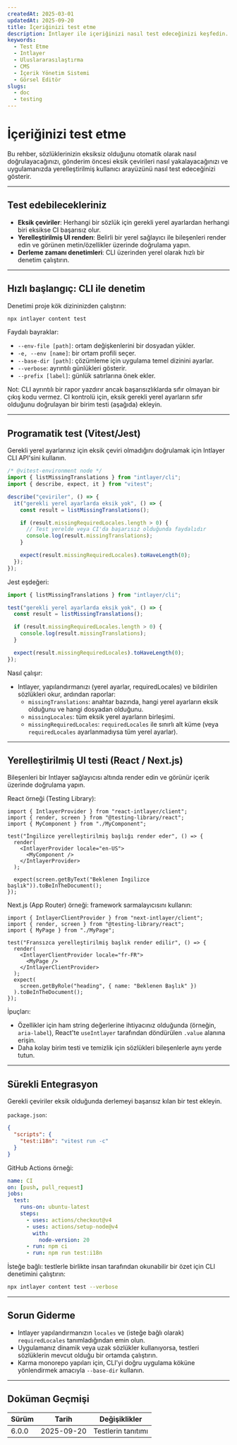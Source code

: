 ```yaml
---
createdAt: 2025-03-01
updatedAt: 2025-09-20
title: İçeriğinizi test etme
description: Intlayer ile içeriğinizi nasıl test edeceğinizi keşfedin.
keywords:
  - Test Etme
  - Intlayer
  - Uluslararasılaştırma
  - CMS
  - İçerik Yönetim Sistemi
  - Görsel Editör
slugs:
  - doc
  - testing
---
```


# İçeriğinizi test etme

Bu rehber, sözlüklerinizin eksiksiz olduğunu otomatik olarak nasıl doğrulayacağınızı, gönderim öncesi eksik çevirileri nasıl yakalayacağınızı ve uygulamanızda yerelleştirilmiş kullanıcı arayüzünü nasıl test edeceğinizi gösterir.

---

## Test edebilecekleriniz

- **Eksik çeviriler**: Herhangi bir sözlük için gerekli yerel ayarlardan herhangi biri eksikse CI başarısız olur.
- **Yerelleştirilmiş UI renderı**: Belirli bir yerel sağlayıcı ile bileşenleri render edin ve görünen metin/özellikler üzerinde doğrulama yapın.
- **Derleme zamanı denetimleri**: CLI üzerinden yerel olarak hızlı bir denetim çalıştırın.

---

## Hızlı başlangıç: CLI ile denetim

Denetimi proje kök dizininizden çalıştırın:

```bash
npx intlayer content test
```

Faydalı bayraklar:

- `--env-file [path]`: ortam değişkenlerini bir dosyadan yükler.
- `-e, --env [name]`: bir ortam profili seçer.
- `--base-dir [path]`: çözümleme için uygulama temel dizinini ayarlar.
- `--verbose`: ayrıntılı günlükleri gösterir.
- `--prefix [label]`: günlük satırlarına önek ekler.

Not: CLI ayrıntılı bir rapor yazdırır ancak başarısızlıklarda sıfır olmayan bir çıkış kodu vermez. CI kontrolü için, eksik gerekli yerel ayarların sıfır olduğunu doğrulayan bir birim testi (aşağıda) ekleyin.

---

## Programatik test (Vitest/Jest)

Gerekli yerel ayarlarınız için eksik çeviri olmadığını doğrulamak için Intlayer CLI API'sini kullanın.

```ts fileName=i18n.test.ts
/* @vitest-environment node */
import { listMissingTranslations } from "intlayer/cli";
import { describe, expect, it } from "vitest";

describe("çeviriler", () => {
  it("gerekli yerel ayarlarda eksik yok", () => {
    const result = listMissingTranslations();

    if (result.missingRequiredLocales.length > 0) {
      // Test yerelde veya CI'da başarısız olduğunda faydalıdır
      console.log(result.missingTranslations);
    }

    expect(result.missingRequiredLocales).toHaveLength(0);
  });
});
```

Jest eşdeğeri:

```ts fileName=i18n.test.ts
import { listMissingTranslations } from "intlayer/cli";

test("gerekli yerel ayarlarda eksik yok", () => {
  const result = listMissingTranslations();

  if (result.missingRequiredLocales.length > 0) {
    console.log(result.missingTranslations);
  }

  expect(result.missingRequiredLocales).toHaveLength(0);
});
```

Nasıl çalışır:

- Intlayer, yapılandırmanızı (yerel ayarlar, requiredLocales) ve bildirilen sözlükleri okur, ardından raporlar:
  - `missingTranslations`: anahtar bazında, hangi yerel ayarların eksik olduğunu ve hangi dosyadan olduğunu.
  - `missingLocales`: tüm eksik yerel ayarların birleşimi.
  - `missingRequiredLocales`: `requiredLocales` ile sınırlı alt küme (veya `requiredLocales` ayarlanmadıysa tüm yerel ayarlar).

---

## Yerelleştirilmiş UI testi (React / Next.js)

Bileşenleri bir Intlayer sağlayıcısı altında render edin ve görünür içerik üzerinde doğrulama yapın.

React örneği (Testing Library):

```tsx
import { IntlayerProvider } from "react-intlayer/client";
import { render, screen } from "@testing-library/react";
import { MyComponent } from "./MyComponent";

test("İngilizce yerelleştirilmiş başlığı render eder", () => {
  render(
    <IntlayerProvider locale="en-US">
      <MyComponent />
    </IntlayerProvider>
  );

  expect(screen.getByText("Beklenen İngilizce başlık")).toBeInTheDocument();
});
```

Next.js (App Router) örneği: framework sarmalayıcısını kullanın:

```tsx
import { IntlayerClientProvider } from "next-intlayer/client";
import { render, screen } from "@testing-library/react";
import { MyPage } from "./MyPage";

test("Fransızca yerelleştirilmiş başlık render edilir", () => {
  render(
    <IntlayerClientProvider locale="fr-FR">
      <MyPage />
    </IntlayerClientProvider>
  );
  expect(
    screen.getByRole("heading", { name: "Beklenen Başlık" })
  ).toBeInTheDocument();
});
```

İpuçları:

- Özellikler için ham string değerlerine ihtiyacınız olduğunda (örneğin, `aria-label`), React'te `useIntlayer` tarafından döndürülen `.value` alanına erişin.
- Daha kolay birim testi ve temizlik için sözlükleri bileşenlerle aynı yerde tutun.

---

## Sürekli Entegrasyon

Gerekli çeviriler eksik olduğunda derlemeyi başarısız kılan bir test ekleyin.

`package.json`:

```json
{
  "scripts": {
    "test:i18n": "vitest run -c"
  }
}
```

GitHub Actions örneği:

```yaml
name: CI
on: [push, pull_request]
jobs:
  test:
    runs-on: ubuntu-latest
    steps:
      - uses: actions/checkout@v4
      - uses: actions/setup-node@v4
        with:
          node-version: 20
      - run: npm ci
      - run: npm run test:i18n
```

İsteğe bağlı: testlerle birlikte insan tarafından okunabilir bir özet için CLI denetimini çalıştırın:

```bash
npx intlayer content test --verbose
```

---

## Sorun Giderme

- Intlayer yapılandırmanızın `locales` ve (isteğe bağlı olarak) `requiredLocales` tanımladığından emin olun.
- Uygulamanız dinamik veya uzak sözlükler kullanıyorsa, testleri sözlüklerin mevcut olduğu bir ortamda çalıştırın.
- Karma monorepo yapıları için, CLI'yi doğru uygulama köküne yönlendirmek amacıyla `--base-dir` kullanın.

---

## Doküman Geçmişi

| Sürüm | Tarih      | Değişiklikler      |
| ----- | ---------- | ------------------ |
| 6.0.0 | 2025-09-20 | Testlerin tanıtımı |
